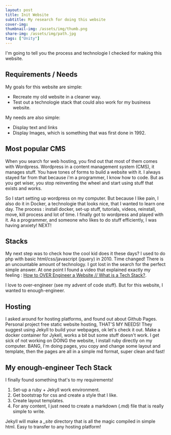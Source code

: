 ```yaml
---
layout: post
title: Init Website
subtitle: My research for doing this website
cover-img: 
thumbnail-img: /assets/img/thumb.png
share-img: /assets/img/path.jpg
tags: ["Unity"]
---
```


I'm going to tell you the process and technologie I checked for making this website.

## Requirements / Needs
My goals for this website are simple:
 - Recreate my old website in a cleaner way.
 - Test out a technologie stack that could also work for my business website.

My needs are also simple:
- Display text and links 
- Display Images, which is something that was first done in 1992.

## Most popular CMS
When you search for web hosting, you find out that most of them comes with Wordpress. Wordpress in a content management system (CMS), it manages stuff. You have tones of forms to build a website with it. I always stayed far from that because i'm a programmer, I know how to code. But as you get wiser, you stop reinventing the wheel and start using stuff that exists and works.

So I start setting up wordpress on my computer. But because I like pain, I also do it in Docker, a technologie that looks nice, that I wanted to learn one day. The process : install docker, set-up stuff, tutorials, videos, reinstall, move, kill process and lot of time. I finally got to wordpress and played with it. As a programmer, and someone who likes to do stuff efficiently, I was having anxiety! NEXT!

## Stacks
My next step was to check how the cool kid does it these days? I used to do php with basic html/css/javascript (jquery) in 2010. Time changed! There is an uncountable amount of technology. I got lost in the search for the perfect simple answer. At one point I found a video that explained exactly my feeling : [How to OVER Engineer a Website // What is a Tech Stack?](https://www.youtube.com/watch?v=Sxxw3qtb3_g).

I love to over-engineer (see my advent of code stuff). But for this website, I wanted to enough-engineer.

## Hosting
I asked around for hosting platforms, and found out about Github Pages. Personal project free static website hosting, THAT'S MY NEEDS! They suggest using Jekyll to build your webpages, ok let's check it out. Make a docker container for Jykell, works a bit but some stuff doesn't work. I get sick of not working on DOING the website, I install ruby directly on my computer. BANG, I'm doing pages, you copy and change some layout and template, then the pages are all in a simple md format, super clean and fast! 

## My enough-engineer Tech Stack
I finally found something that's to my requirements! 
1. Set-up a ruby + Jekyll work environment.
2. Get bootstrap for css and create a style that I like.
3. Create layout templates.
4. For any content, I just need to create a markdown (.md) file that is really simple to write.

Jekyll will make a *_site* directory that is all the magic compiled in simple html. Easy to transfer to any hosting platform! 
